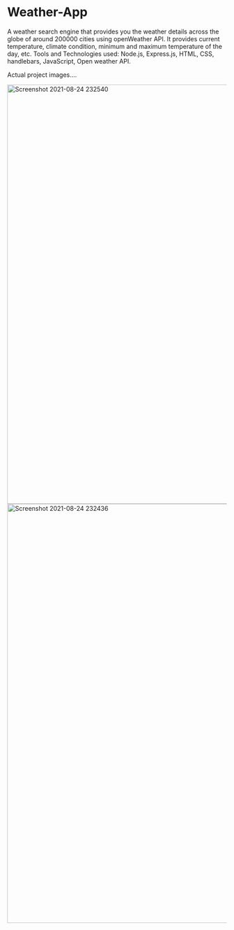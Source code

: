 
# Weather-App


A weather search engine that provides you the weather details across the globe of around 200000 cities using openWeather API. It provides current temperature, climate condition, minimum and maximum temperature of the day, etc.  Tools and Technologies used: 
Node.js,
Express.js,
 HTML,
 CSS,
 handlebars,
 JavaScript,
 Open weather API.
 
 
 
 Actual project images....
 
<img width="960" alt="Screenshot 2021-08-24 232540" src="https://user-images.githubusercontent.com/68124619/130665990-ed543663-1232-4dc7-8baa-252f4703eebb.png">
<img width="960" alt="Screenshot 2021-08-24 232436" src="https://user-images.githubusercontent.com/68124619/130665998-1e4ba6d9-b88c-43b9-8e16-da5e9f7b6878.png">

